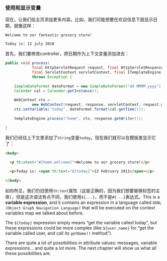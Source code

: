 ### 使用和显示变量

现在，让我们给主页添加更多内容。比如，我们可能想要在欢迎信息下面显示日期，就像这样：
```
Welcome to our fantastic grocery store!

Today is: 12 july 2010
```
首先，我们要修改controller，把日期作为上下文变量添加进去：
```java
public void process(
            final HttpServletRequest request, final HttpServletResponse response,
            final ServletContext servletContext, final ITemplateEngine templateEngine)
            throws Exception {
        
    SimpleDateFormat dateFormat = new SimpleDateFormat("dd MMMM yyyy");
    Calendar cal = Calendar.getInstance();
        
    WebContext ctx = 
            new WebContext(request, response, servletContext, request.getLocale());
    ctx.setVariable("today", dateFormat.format(cal.getTime()));
        
    templateEngine.process("home", ctx, response.getWriter());
        
}
```
我们已经往上下文里添加了`String`变量`today`。现在我们就可以在模版里显示它了：
```html
<body>

  <p th:utext="#{home.welcome}">Welcome to our grocery store!</p>

  <p>Today is: <span th:text="${today}">13 February 2011</span></p>
  
</body>
```
如你所见，我们仍旧使用`th:text`属性（这是正确的，因为我们想要替换标签的主体），但是这次语法有点不同，我们使用`${...}`，而不是`#{...}`表达式。This is a **variable expression**, and it contains an expression in a language called `OGNL (Object-Graph Navigation Language)` that will be executed on the context variables map we talked about before.

The `${today}` expression simply means “get the variable called today”, but these expressions could be more complex (like `${user.name}` for “get the variable called user, and call its `getName()` method”).

There are quite a lot of possibilities in attribute values: messages, variable expressions… and quite a lot more. The next chapter will show us what all these possibilities are.